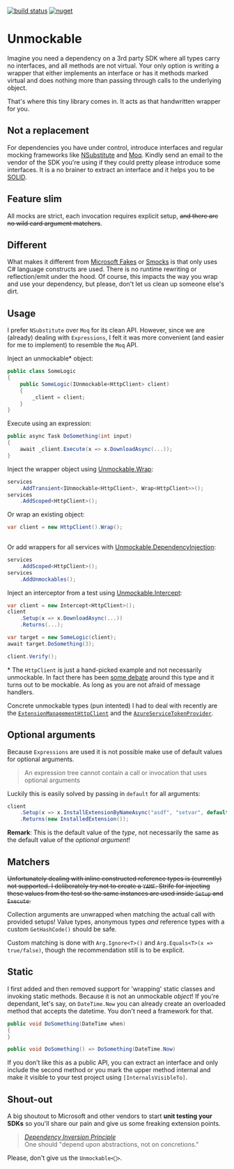 [![build status](https://ci.appveyor.com/api/projects/status/layshtg2fh5fu5fu/branch/master?svg=true)](https://ci.appveyor.com/project/riezebosch/unmockable/branch/master)
[![nuget](https://img.shields.io/nuget/v/Unmockable.svg)](https://www.nuget.org/packages/Unmockable/)

# Unmockable

Imagine you need a dependency on a 3rd party SDK where all types carry no interfaces, and all methods are not virtual.
Your only option is writing a wrapper that either implements an interface or has it methods marked virtual and does nothing 
more than passing through calls to the underlying object.

That's where this tiny library comes in. It acts as that handwritten wrapper for you.  

## Not a replacement 

For dependencies you have under control, introduce interfaces and regular mocking frameworks like [NSubstitute](https://nsubstitute.github.io/) and [Moq](https://github.com/moq/moq). 
Kindly send an email to the vendor of the SDK you're using if they could pretty please introduce some interfaces. It is a no brainer
to extract an interface and it helps you to be [SOLID](https://en.wikipedia.org/wiki/SOLID).

## Feature slim

All mocks are strict, each invocation requires explicit setup, <s>and there are no wild card argument matchers</s>.

## Different

What makes it different from [Microsoft Fakes](https://docs.microsoft.com/en-us/visualstudio/test/isolating-code-under-test-with-microsoft-fakes) or [Smocks](https://www.nuget.org/packages/Smocks/) is
that only uses C# language constructs are used. There is no runtime rewriting or reflection/emit under the hood. Of course, this impacts the way you wrap and use
your dependency, but please, don't let us clean up someone else's dirt.

## Usage

I prefer `NSubstitute` over `Moq` for its clean API. However, since we are (already) dealing
with `Expressions`, I felt it was more convenient (and easier for me to implement) to resemble the `Moq` API.  

Inject an unmockable* object:

```cs
public class SomeLogic
{
    public SomeLogic(IUnmockable<HttpClient> client)
    {
        _client = client;
    }
}
```

Execute using an expression:

```cs
public async Task DoSomething(int input)
{
    await _client.Execute(x => x.DownloadAsync(...));
}
```

Inject the wrapper object using [Unmockable.Wrap](https://www.nuget.org/packages/Unmockable.Wrap/):

```cs
services
    .AddTransient<IUnmockable<HttpClient>, Wrap<HttpClient>>();
services
    .AddScoped<HttpClient>();
```

Or wrap an existing object:

```cs
var client = new HttpClient().Wrap();
    
```

Or add wrappers for all services with [Unmockable.DependencyInjection](https://www.nuget.org/packages/Unmockable.DependencyInection/):

```cs
services
    .AddScoped<HttpClient>();
services
    .AddUnmockables();
```

Inject an interceptor from a test using [Unmockable.Intercept](https://www.nuget.org/packages/Unmockable.Intercept/):

```cs
var client = new Intercept<HttpClient>();
client
    .Setup(x => x.DownloadAsync(...))
    .Returns(...);

var target = new SomeLogic(client);
await target.DoSomething(3);

client.Verify();
```

\* The `HttpClient` is just a hand-picked example and not necessarily unmockable. In fact there has been [some debate](https://github.com/aspnet/HttpClientFactory/issues/67)
around this type and it turns out to be mockable. As long as you are not afraid of message handlers. 

Concrete unmockable types (pun intented) I had to deal with recently are the [`ExtensionManagementHttpClient`](https://docs.microsoft.com/en-us/dotnet/api/microsoft.visualstudio.services.extensionmanagement.webapi.extensionmanagementhttpclient) 
and the [`AzureServiceTokenProvider`](https://github.com/Azure/azure-sdk-for-net/blob/master/src/SdkCommon/AppAuthentication/Azure.Services.AppAuthentication/AzureServiceTokenProvider.cs).

## Optional arguments

Because `Expressions` are used it is not possible make use of default values for optional arguments.
> An expression tree cannot contain a call or invocation that uses optional arguments
 
Luckily this is easily solved by passing in `default` for all arguments:

```cs
client
    .Setup(x => x.InstallExtensionByNameAsync("asdf", "setvar", default, default, default))
    .Returns(new InstalledExtension());
``` 

**Remark**: This is the default value of the *type*, not necessarily the same as the default value of the *optional argument*!

## Matchers

<s>Unfortunately dealing with inline constructed reference types is (currently) not supported. I deliberately
try not to create a `YAMF`. Strife for injecting these values from the test so the same instances are used 
inside `Setup` and `Execute`.</s> 

Collection arguments are unwrapped when matching the actual call with provided setups! 
Value types, anonymous types *and* reference types with a custom `GetHashCode()` should be safe.

Custom matching is done with `Arg.Ignore<T>()` and `Arg.Equals<T>(x => true/false)`, though the recommendation
still is to be explicit. 

## Static

I first added and then removed support for 'wrapping' static classes and invoking static methods.
Because it is not an unmockable *object*! If you're dependant, let's say, on `DateTime.Now` you can 
already create an overloaded method that accepts the datetime. You don't need a framework for that.

```cs
public void DoSomething(DateTime when)
{
}

public void DoSomething() => DoSomething(DateTime.Now)
```

If you don't like this as a public API, you can extract an interface and only
include the second method or you mark the upper method internal and
make it visible to your test project using `[InternalsVisibleTo]`.  

## Shout-out

A big shoutout to Microsoft and other vendors to start **unit testing your SDKs** so you'll share our pain and give us some freaking extension points.

> [*Dependency Inversion Principle*](http://butunclebob.com/ArticleS.UncleBob.PrinciplesOfOod)  
> One should "depend upon abstractions, not on concretions."

Please, don't give us the `Unmockable<🖕>`.